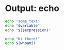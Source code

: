 # Output: echo

```bash
echo "some_text"
echo "$variable"
echo "$($expression)"

echo "hi there!"
echo $(whoami)
```
